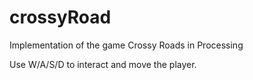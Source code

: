 # crossyRoad
Implementation of the game Crossy Roads in Processing

Use W/A/S/D to interact and move the player.
